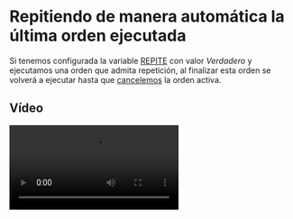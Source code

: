 # Repitiendo de manera automática la última orden ejecutada

Si tenemos configurada la variable [REPITE](../../ventana-de-dibujo/variables/r/repite.md) con valor _Verdadero_ y ejecutamos una orden que admita repetición, al finalizar esta orden se volverá a ejecutar hasta que [cancelemos](../formas-de-cancelar-una-orden.md) la orden activa.

## Vídeo

<video controls>
    <source src="https://digi21.blob.core.windows.net/videos-ayuda/repitiendo_ultimo_comando.mp4" type="video/mp4">
</video>
